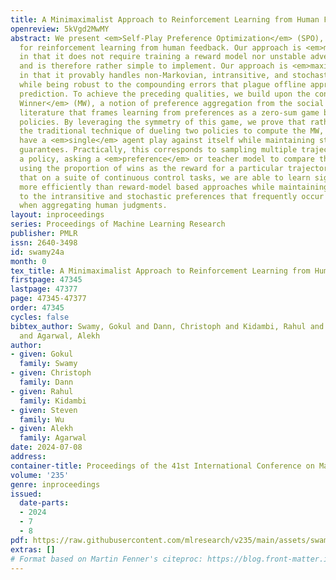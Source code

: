 ```yaml
---
title: A Minimaximalist Approach to Reinforcement Learning from Human Feedback
openreview: 5kVgd2MwMY
abstract: We present <em>Self-Play Preference Optimization</em> (SPO), an algorithm
  for reinforcement learning from human feedback. Our approach is <em>minimalist</em>
  in that it does not require training a reward model nor unstable adversarial training
  and is therefore rather simple to implement. Our approach is <em>maximalist</em>
  in that it provably handles non-Markovian, intransitive, and stochastic preferences
  while being robust to the compounding errors that plague offline approaches to sequential
  prediction. To achieve the preceding qualities, we build upon the concept of a <em>Minimax
  Winner</em> (MW), a notion of preference aggregation from the social choice theory
  literature that frames learning from preferences as a zero-sum game between two
  policies. By leveraging the symmetry of this game, we prove that rather than using
  the traditional technique of dueling two policies to compute the MW, we can simply
  have a <em>single</em> agent play against itself while maintaining strong convergence
  guarantees. Practically, this corresponds to sampling multiple trajectories from
  a policy, asking a <em>preference</em> or teacher model to compare them, and then
  using the proportion of wins as the reward for a particular trajectory. We demonstrate
  that on a suite of continuous control tasks, we are able to learn significantly
  more efficiently than reward-model based approaches while maintaining robustness
  to the intransitive and stochastic preferences that frequently occur in practice
  when aggregating human judgments.
layout: inproceedings
series: Proceedings of Machine Learning Research
publisher: PMLR
issn: 2640-3498
id: swamy24a
month: 0
tex_title: A Minimaximalist Approach to Reinforcement Learning from Human Feedback
firstpage: 47345
lastpage: 47377
page: 47345-47377
order: 47345
cycles: false
bibtex_author: Swamy, Gokul and Dann, Christoph and Kidambi, Rahul and Wu, Steven
  and Agarwal, Alekh
author:
- given: Gokul
  family: Swamy
- given: Christoph
  family: Dann
- given: Rahul
  family: Kidambi
- given: Steven
  family: Wu
- given: Alekh
  family: Agarwal
date: 2024-07-08
address:
container-title: Proceedings of the 41st International Conference on Machine Learning
volume: '235'
genre: inproceedings
issued:
  date-parts:
  - 2024
  - 7
  - 8
pdf: https://raw.githubusercontent.com/mlresearch/v235/main/assets/swamy24a/swamy24a.pdf
extras: []
# Format based on Martin Fenner's citeproc: https://blog.front-matter.io/posts/citeproc-yaml-for-bibliographies/
---
```

